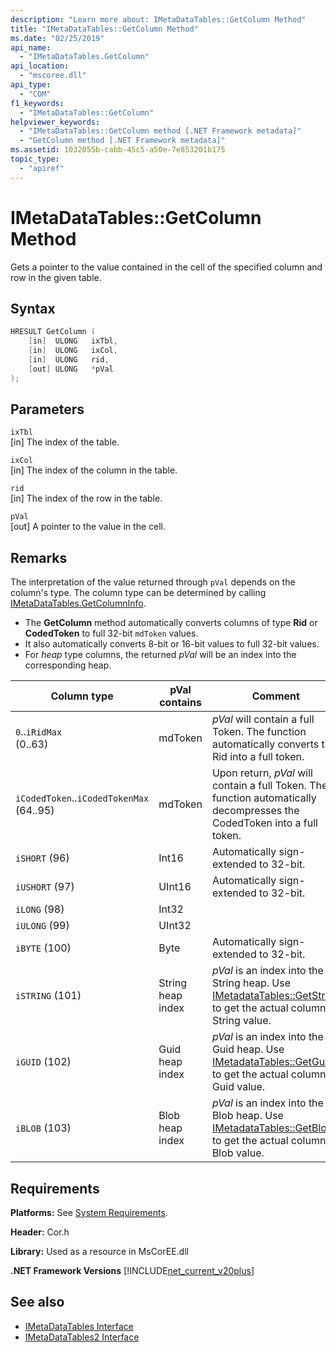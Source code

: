 ```yaml
---
description: "Learn more about: IMetaDataTables::GetColumn Method"
title: "IMetaDataTables::GetColumn Method"
ms.date: "02/25/2019"
api_name: 
  - "IMetaDataTables.GetColumn"
api_location: 
  - "mscoree.dll"
api_type: 
  - "COM"
f1_keywords: 
  - "IMetaDataTables::GetColumn"
helpviewer_keywords: 
  - "IMetaDataTables::GetColumn method [.NET Framework metadata]"
  - "GetColumn method [.NET Framework metadata]"
ms.assetid: 1032055b-cabb-45c5-a50e-7e853201b175
topic_type: 
  - "apiref"
---
```

# IMetaDataTables::GetColumn Method

Gets a pointer to the value contained in the cell of the specified column and row in the given table.  
  
## Syntax  
  
```cpp  
HRESULT GetColumn (
    [in]  ULONG   ixTbl,  
    [in]  ULONG   ixCol,  
    [in]  ULONG   rid,  
    [out] ULONG   *pVal  
);  
```  
  
## Parameters

 `ixTbl`  
 [in] The index of the table.  
  
 `ixCol`  
 [in] The index of the column in the table.  
  
 `rid`  
 [in] The index of the row in the table.  
  
 `pVal`  
 [out] A pointer to the value in the cell.  

## Remarks

The interpretation of the value returned through `pVal` depends on the column's type. The column type can be determined by calling [IMetaDataTables.GetColumnInfo](imetadatatables-getcolumninfo-method.md).

- The **GetColumn** method automatically converts columns of type **Rid** or **CodedToken** to full 32-bit `mdToken` values.
- It also automatically converts 8-bit or 16-bit values to full 32-bit values.
- For *heap* type columns, the returned *pVal* will be an index into the corresponding heap.

| Column type              | pVal contains | Comment                          |
|--------------------------|---------------|-----------------------------------|
| `0`..`iRidMax`<br>(0..63)  | mdToken     | *pVal* will contain a full Token. The function automatically converts the Rid into a full token. |
| `iCodedToken`..`iCodedTokenMax`<br>(64..95) | mdToken | Upon return, *pVal* will contain a full Token. The function automatically decompresses the CodedToken into a full token. |
| `iSHORT` (96)            | Int16         | Automatically sign-extended to 32-bit.  |
| `iUSHORT` (97)           | UInt16        | Automatically sign-extended to 32-bit.  |
| `iLONG` (98)             | Int32         |                                        |
| `iULONG` (99)            | UInt32        |                                        |
| `iBYTE` (100)            | Byte          | Automatically sign-extended to 32-bit.  |
| `iSTRING` (101)          | String heap index | *pVal* is an index into the String heap. Use [IMetadataTables::GetString](imetadatatables-getstring-method.md) to get the actual column String value. |
| `iGUID` (102)            | Guid heap index | *pVal* is an index into the Guid heap. Use [IMetadataTables::GetGuid](imetadatatables-getguid-method.md) to get the actual column Guid value. |
| `iBLOB` (103)            | Blob heap index | *pVal* is an index into the Blob heap. Use [IMetadataTables::GetBlob](imetadatatables-getblob-method.md) to get the actual column Blob value. |
  
## Requirements  

 **Platforms:** See [System Requirements](../../../docs/framework/get-started/system-requirements.md).  
  
 **Header:** Cor.h  
  
 **Library:** Used as a resource in MsCorEE.dll  
  
 **.NET Framework Versions** [!INCLUDE[net_current_v20plus](../../../../includes/net-current-v20plus-md.md)]  
  
## See also

- [IMetaDataTables Interface](imetadatatables-interface.md)
- [IMetaDataTables2 Interface](imetadatatables2-interface.md)
